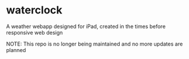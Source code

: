 waterclock
==========

A weather webapp designed for iPad, created in the times before responsive web design

NOTE: This repo is no longer being maintained and no more updates are planned
